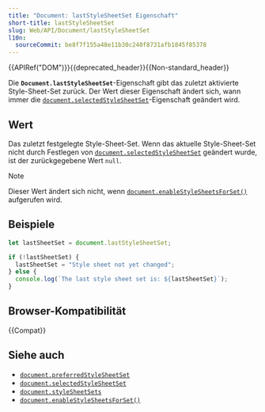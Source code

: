 ```yaml
---
title: "Document: lastStyleSheetSet Eigenschaft"
short-title: lastStyleSheetSet
slug: Web/API/Document/lastStyleSheetSet
l10n:
  sourceCommit: be8f7f155a48e11b30c240f8731afb1845f85378
---
```


{{APIRef("DOM")}}{{deprecated_header}}{{Non-standard_header}}

Die **`Document.lastStyleSheetSet`**-Eigenschaft gibt das zuletzt aktivierte Style-Sheet-Set zurück. Der Wert dieser Eigenschaft ändert sich, wann immer die [`document.selectedStyleSheetSet`](/de/docs/Web/API/Document/selectedStyleSheetSet)-Eigenschaft geändert wird.

## Wert

Das zuletzt festgelegte Style-Sheet-Set. Wenn das aktuelle Style-Sheet-Set nicht durch Festlegen von [`document.selectedStyleSheetSet`](/de/docs/Web/API/Document/selectedStyleSheetSet) geändert wurde, ist der zurückgegebene Wert `null`.

> [!NOTE]
> Dieser Wert ändert sich nicht, wenn
> [`document.enableStyleSheetsForSet()`](/de/docs/Web/API/Document/enableStyleSheetsForSet) aufgerufen wird.

## Beispiele

```js
let lastSheetSet = document.lastStyleSheetSet;

if (!lastSheetSet) {
  lastSheetSet = "Style sheet not yet changed";
} else {
  console.log(`The last style sheet set is: ${lastSheetSet}`);
}
```

## Browser-Kompatibilität

{{Compat}}

## Siehe auch

- [`document.preferredStyleSheetSet`](/de/docs/Web/API/Document/preferredStyleSheetSet)
- [`document.selectedStyleSheetSet`](/de/docs/Web/API/Document/selectedStyleSheetSet)
- [`document.styleSheetSets`](/de/docs/Web/API/Document/styleSheetSets)
- [`document.enableStyleSheetsForSet()`](/de/docs/Web/API/Document/enableStyleSheetsForSet)
